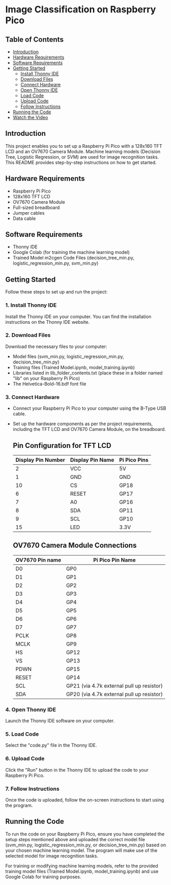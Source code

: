 # Image Classification on Raspberry Pico

## Table of Contents

- [Introduction](#introduction)
- [Hardware Requirements](#hardware-requirements)
- [Software Requirements](#software-requirements)
- [Getting Started](#getting-started)
  - [Install Thonny IDE](#1-install-thonny-ide)
  - [Download Files](#2-download-files)
  - [Connect Hardware](#3-connect-hardware)
  - [Open Thonny IDE](#4-open-thonny-ide)
  - [Load Code](#5-load-code)
  - [Upload Code](#6-upload-code)
  - [Follow Instructions](#7-follow-instructions)
- [Running the Code](#running-the-code)
- [Watch the Video](#watch-the-project-in-action)

## Introduction

This project enables you to set up a Raspberry Pi Pico with a 128x160 TFT LCD and an OV7670 Camera Module. Machine learning models (Decision Tree, Logistic Regression, or SVM) are used for image recognition tasks. This README provides step-by-step instructions on how to get started.

## Hardware Requirements

- Raspberry Pi Pico
- 128x160 TFT LCD
- OV7670 Camera Module
- Full-sized breadboard
- Jumper cables
- Data cable

## Software Requirements

- Thonny IDE
- Google Colab (for training the machine learning model)
- Trained Model m2cgen Code Files (decision_tree_min.py, logistic_regression_min.py, svm_min.py)

## Getting Started

Follow these steps to set up and run the project:

### 1. Install Thonny IDE

Install the Thonny IDE on your computer. You can find the installation instructions on the Thonny IDE website.

### 2. Download Files

Download the necessary files to your computer:

- Model files (svm_min.py, logistic_regression_min.py, decision_tree_min.py)
- Training files (Trained Model.ipynb, model_training.ipynb)
- Libraries listed in lib_folder_contents.txt (place these in a folder named "lib" on your Raspberry Pi Pico)
- The Helvetica-Bold-16.bdf font file

### 3. Connect Hardware

- Connect your Raspberry Pi Pico to your computer using the B-Type USB cable.
- Set up the hardware components as per the project requirements, including the TFT LCD and OV7670 Camera Module, on the breadboard.
  
  ## Pin Configuration for TFT LCD
  | Display Pin Number | Display Pin Name | Pi Pico Pins |
  | ------------------- | ---------------- | ------------ |
  | 2                   | VCC              | 5V           |
  | 1                   | GND              | GND          |
  | 10                  | CS               | GP18         |
  | 6                   | RESET            | GP17         |
  | 7                   | A0               | GP16         |
  | 8                   | SDA              | GP11         |
  | 9                   | SCL              | GP10         |
  | 15                  | LED              | 3.3V         |

  ## OV7670 Camera Module Connections
  | OV7670 Pin name | Pi Pico Pin Name                      |
  | --------------- | ------------------------------------- |
  | D0              | GP0                                   |
  | D1              | GP1                                   |
  | D2              | GP2                                   |
  | D3              | GP3                                   |
  | D4              | GP4                                   |
  | D5              | GP5                                   |
  | D6              | GP6                                   |
  | D7              | GP7                                   |
  | PCLK            | GP8                                   |
  | MCLK            | GP9                                   |
  | HS              | GP12                                  |
  | VS              | GP13                                  |
  | PDWN            | GP15                                  |
  | RESET           | GP14                                  |
  | SCL             | GP21 (via 4.7k external pull up resistor) |
  | SDA             | GP20 (via 4.7k external pull up resistor) |

### 4. Open Thonny IDE

Launch the Thonny IDE software on your computer.

### 5. Load Code

Select the "code.py" file in the Thonny IDE.

### 6. Upload Code

Click the "Run" button in the Thonny IDE to upload the code to your Raspberry Pi Pico.

### 7. Follow Instructions

Once the code is uploaded, follow the on-screen instructions to start using the program.

## Running the Code

To run the code on your Raspberry Pi Pico, ensure you have completed the setup steps mentioned above and uploaded the correct model file (svm_min.py, logistic_regression_min.py, or decision_tree_min.py) based on your chosen machine learning model. The program will make use of the selected model for image recognition tasks.

For training or modifying machine learning models, refer to the provided training model files (Trained Model.ipynb, model_training.ipynb) and use Google Colab for training purposes.


